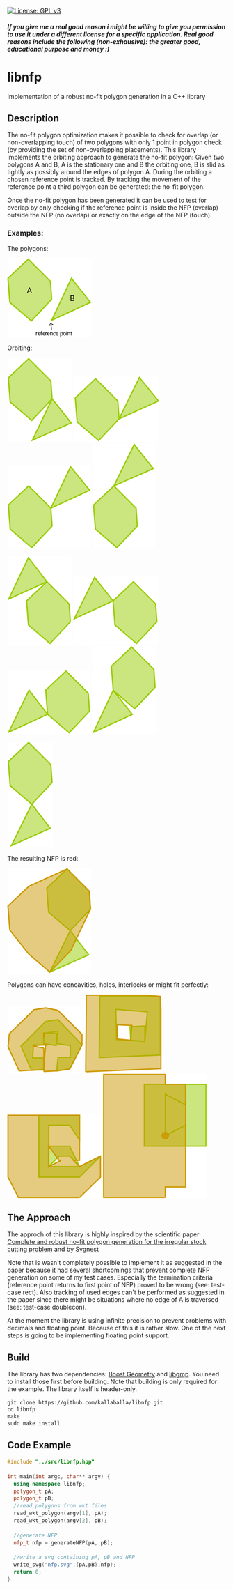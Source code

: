 [![License: GPL v3](https://img.shields.io/badge/License-GPL%20v3-blue.svg)](https://www.gnu.org/licenses/gpl-3.0.en.html)
##### If you give me a real good reason i might be willing to give you permission to use it under a different license for a specific application. Real good reasons include the following (non-exhausive): the greater good, educational purpose and money :)

# libnfp
Implementation of a robust no-fit polygon generation in a C++ library

## Description

The no-fit polygon optimization makes it possible to check for overlap (or non-overlapping touch) of two polygons with only 1 point in polygon check (by providing the set of non-overlapping placements).
This library implements the orbiting approach to generate the no-fit polygon: Given two polygons A and B, A is the stationary one and B the orbiting one, B is slid as tightly as possibly around the edges of polygon A. During the orbiting a chosen reference point is tracked. By tracking the movement of the reference point a third polygon can be generated: the no-fit polygon.

Once the no-fit polygon has been generated it can be used to test for overlap by only checking if the reference point is inside the NFP (overlap) outside the NFP (no overlap) or exactly on the edge of the NFP (touch).

### Examples:

The polygons: 

![Start of NFP](/images/start.png?raw=true)

Orbiting:

![State 1](/images/next0.png?raw=true)
![State 2](/images/next1.png?raw=true)
![State 3](/images/next2.png?raw=true)
![State 4](/images/next3.png?raw=true)

![State 5](/images/next4.png?raw=true)
![State 6](/images/next5.png?raw=true)
![State 7](/images/next6.png?raw=true)
![State 8](/images/next7.png?raw=true)

![State 9](/images/next8.png?raw=true)

The resulting NFP is red:

![nfp](/images/nfp.png?raw=true)

Polygons can have concavities, holes, interlocks or might fit perfectly:

![concavities](/images/concavities.png?raw=true)
![hole](/images/hole.png?raw=true)
![interlock](/images/interlock.png?raw=true)
![jigsaw](/images/jigsaw.png?raw=true)

## The Approach
The approch of this library is highly inspired by the scientific paper [Complete and robust no-fit polygon generation
for the irregular stock cutting problem](https://pdfs.semanticscholar.org/e698/0dd78306ba7d5bb349d20c6d8f2e0aa61062.pdf) and by [Svgnest](http://svgnest.com)

Note that is wasn't completely possible to implement it as suggested in the paper because it had several shortcomings that prevent complete NFP generation on some of my test cases. Especially the termination criteria (reference point returns to first point of NFP) proved to be wrong (see: test-case rect). Also tracking of used edges can't be performed as suggested in the paper since there might be situations where no edge of A is traversed (see: test-case doublecon).

At the moment the library is using infinite precision to prevent problems with decimals and floating point. Because of this it is rather slow. One of the next steps is going to be implementing floating point support. 

## Build
The library has two dependencies: [Boost Geometry](http://www.boost.org/doc/libs/1_65_1/libs/geometry/doc/html/index.html) and [libgmp](https://gmplib.org). You need to install those first before building. Note that building is only required for the example. The library itself is header-only.

    git clone https://github.com/kallaballa/libnfp.git
    cd libnfp
    make
    sudo make install

## Code Example

```c++
#include "../src/libnfp.hpp"

int main(int argc, char** argv) {
  using namespace libnfp;
  polygon_t pA;
  polygon_t pB;
  //read polygons from wkt files
  read_wkt_polygon(argv[1], pA);
  read_wkt_polygon(argv[2], pB);

  //generate NFP
  nfp_t nfp = generateNFP(pA, pB);
  
  //write a svg containing pA, pB and NFP
  write_svg("nfp.svg",{pA,pB},nfp);
  return 0;
}
```
